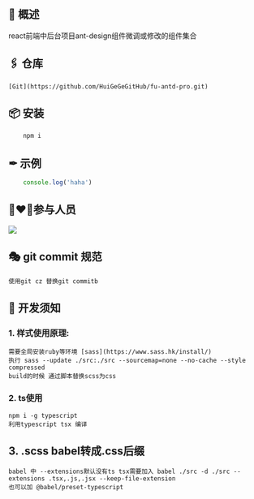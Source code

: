                                                       
## 🏹 概述
  react前端中后台项目ant-design组件微调或修改的组件集合

## 🖇 仓库
    [Git](https://github.com/HuiGeGeGitHub/fu-antd-pro.git)

## 📦 安装
```javascript
    npm i
```

## ✒ 示例
```javascript
    console.log('haha')
```

## 👩‍❤️‍👩参与人员
  [![](https://avatars2.githubusercontent.com/u/22650901?s=60&v=4)](https://github.com/HuiGeGeGitHub)


## 🎭 git commit 规范
    使用git cz 替换git commitb

## 🔧 开发须知
### 1. 样式使用原理:  
    需要全局安装ruby等环境 [sass](https://www.sass.hk/install/) 
    执行 sass --update ./src:./src --sourcemap=none --no-cache --style compressed
    build的时候 通过脚本替换scss为css
### 2. ts使用
    npm i -g typescript
    利用typescript tsx 编译
## 3. .scss babel转成.css后缀
    babel 中 --extensions默认没有ts tsx需要加入 babel ./src -d ./src --extensions .tsx,.js,.jsx --keep-file-extension
    也可以加 @babel/preset-typescript
